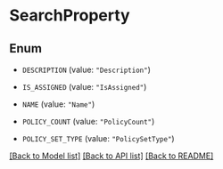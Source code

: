 # SearchProperty

## Enum


* `DESCRIPTION` (value: `"Description"`)

* `IS_ASSIGNED` (value: `"IsAssigned"`)

* `NAME` (value: `"Name"`)

* `POLICY_COUNT` (value: `"PolicyCount"`)

* `POLICY_SET_TYPE` (value: `"PolicySetType"`)


[[Back to Model list]](../README.md#documentation-for-models) [[Back to API list]](../README.md#documentation-for-api-endpoints) [[Back to README]](../README.md)


